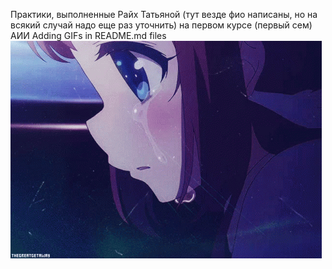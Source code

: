 Практики, выполненные Райх Татьяной (тут везде фио написаны, но на всякий случай надо еще раз уточнить) на первом курсе (первый сем) АИИ
Adding GIFs in README.md files
![](https://github.com/Tanta-miau/Practiki_piton/blob/main/анимеее.gif)
